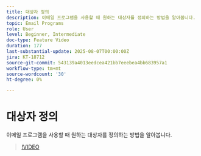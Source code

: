 ```yaml
---
title: 대상자 정의
description: 이메일 프로그램을 사용할 때 원하는 대상자를 정의하는 방법을 알아봅니다.
topic: Email Programs
role: User
level: Beginner, Intermediate
doc-type: Feature Video
duration: 177
last-substantial-update: 2025-08-07T00:00:00Z
jira: KT-18712
source-git-commit: 543139a4013eedcea421bb7eeebea4bb683957a1
workflow-type: tm+mt
source-wordcount: '30'
ht-degree: 0%

---
```



# 대상자 정의

이메일 프로그램을 사용할 때 원하는 대상자를 정의하는 방법을 알아봅니다.

>[!VIDEO](https://video.tv.adobe.com/v/3470633/?learn=on&enablevpops)

